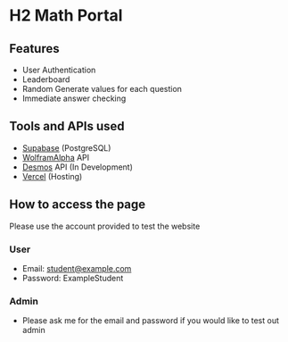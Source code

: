 # H2 Math Portal

## Features
- User Authentication
- Leaderboard
- Random Generate values for each question
- Immediate answer checking

## Tools and APIs used
- [Supabase](https://www.supabase.com) (PostgreSQL)
- [WolframAlpha](https://www.wolframalpha.com) API
- [Desmos](https://www.desmos.com/api/v1.9/docs/index.html) API (In Development)
- [Vercel](https://vercel.com/draxxxxoxos-projects) (Hosting)

## How to access the page
Please use the account provided to test the website

### __User__
- Email: student@example.com
- Password: ExampleStudent

### __Admin__
- Please ask me for the email and password if you would like to test out admin
